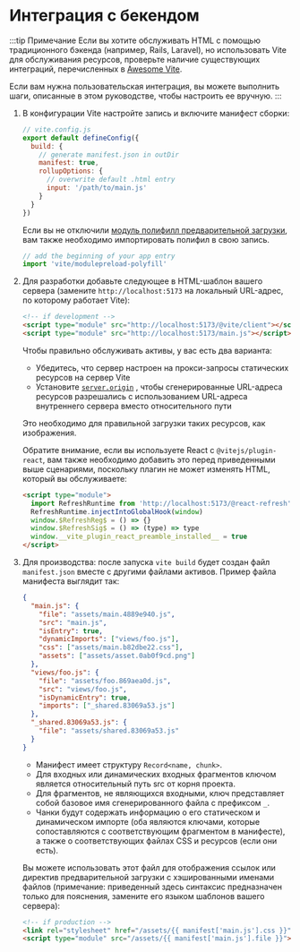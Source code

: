 # Интеграция с бекендом

:::tip Примечание
Если вы хотите обслуживать HTML с помощью традиционного бэкенда (например, Rails, Laravel), но использовать Vite для обслуживания ресурсов, проверьте наличие существующих интеграций, перечисленных в [Awesome Vite](https://github.com/vitejs/awesome-vite#integrations-with-backends).

Если вам нужна пользовательская интеграция, вы можете выполнить шаги, описанные в этом руководстве, чтобы настроить ее вручную.
:::

1. В конфигурации Vite настройте запись и включите манифест сборки:

   ```js
   // vite.config.js
   export default defineConfig({
     build: {
       // generate manifest.json in outDir
       manifest: true,
       rollupOptions: {
         // overwrite default .html entry
         input: '/path/to/main.js'
       }
     }
   })
   ```

   Если вы не отключили [модуль полифилл предварительной загрузки](/config/build-options.md#build-polyfillmodulepreload), вам также необходимо импортировать полифил в свою запись.

   ```js
   // add the beginning of your app entry
   import 'vite/modulepreload-polyfill'
   ```

2. Для разработки добавьте следующее в HTML-шаблон вашего сервера (замените `http://localhost:5173` на локальный URL-адрес, по которому работает Vite):

   ```html
   <!-- if development -->
   <script type="module" src="http://localhost:5173/@vite/client"></script>
   <script type="module" src="http://localhost:5173/main.js"></script>
   ```

   Чтобы правильно обслуживать активы, у вас есть два варианта:

   - Убедитесь, что сервер настроен на прокси-запросы статических ресурсов на сервер Vite
   - Установите [`server.origin`](/config/server-options.md#server-origin) , чтобы сгенерированные URL-адреса ресурсов разрешались с использованием URL-адреса внутреннего сервера вместо относительного пути

   Это необходимо для правильной загрузки таких ресурсов, как изображения.

   Обратите внимание, если вы используете React с `@vitejs/plugin-react`, вам также необходимо добавить это перед приведенными выше сценариями, поскольку плагин не может изменять HTML, который вы обслуживаете:

   ```html
   <script type="module">
     import RefreshRuntime from 'http://localhost:5173/@react-refresh'
     RefreshRuntime.injectIntoGlobalHook(window)
     window.$RefreshReg$ = () => {}
     window.$RefreshSig$ = () => (type) => type
     window.__vite_plugin_react_preamble_installed__ = true
   </script>
   ```

3. Для производства: после запуска `vite build` будет создан файл `manifest.json` вместе с другими файлами активов. Пример файла манифеста выглядит так:

   ```json
   {
     "main.js": {
       "file": "assets/main.4889e940.js",
       "src": "main.js",
       "isEntry": true,
       "dynamicImports": ["views/foo.js"],
       "css": ["assets/main.b82dbe22.css"],
       "assets": ["assets/asset.0ab0f9cd.png"]
     },
     "views/foo.js": {
       "file": "assets/foo.869aea0d.js",
       "src": "views/foo.js",
       "isDynamicEntry": true,
       "imports": ["_shared.83069a53.js"]
     },
     "_shared.83069a53.js": {
       "file": "assets/shared.83069a53.js"
     }
   }
   ```

   - Манифест имеет структуру `Record<name, chunk>`.
   - Для входных или динамических входных фрагментов ключом является относительный путь src от корня проекта.
   - Для фрагментов, не являющихся входными, ключ представляет собой базовое имя сгенерированного файла с префиксом `_`.
   - Чанки будут содержать информацию о его статическом и динамическом импорте (оба являются ключами, которые сопоставляются с соответствующим фрагментом в манифесте), а также о соответствующих файлах CSS и ресурсов (если они есть).

   Вы можете использовать этот файл для отображения ссылок или директив предварительной загрузки с хэшированными именами файлов (примечание: приведенный здесь синтаксис предназначен только для пояснения, замените его языком шаблонов вашего сервера):

   ```html
   <!-- if production -->
   <link rel="stylesheet" href="/assets/{{ manifest['main.js'].css }}" />
   <script type="module" src="/assets/{{ manifest['main.js'].file }}"></script>
   ```
